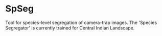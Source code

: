 # SpSeg
Tool for species-level segregation of camera-trap images. The 'Species Segregator' is currently trained for Central Indian Landscape.
